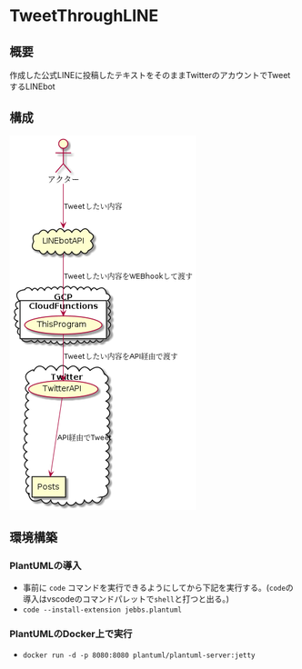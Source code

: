 # TweetThroughLINE

## 概要

作成した公式LINEに投稿したテキストをそのままTwitterのアカウントでTweetするLINEbot

## 構成

![](Graphics/Diagram1.png)

## 環境構築

### PlantUMLの導入

 * 事前に `code` コマンドを実行できるようにしてから下記を実行する。(`code`の導入はvscodeのコマンドパレットで`shell`と打つと出る。)
 * `code --install-extension jebbs.plantuml`
 
### PlantUMLのDocker上で実行

 * `docker run -d -p 8080:8080 plantuml/plantuml-server:jetty`
